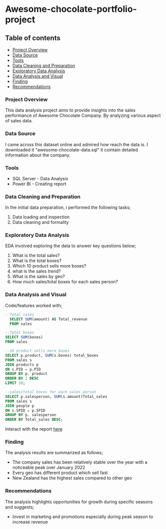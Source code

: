 # Awesome-chocolate-portfolio-project

## Table of contents

- [Project Overview](#project-overview)
- [Data Source](#data-source)
- [Tools](#tools)
- [Data Cleaning and Preparation](#data-cleaning-and-preparation)
- [Exploratory Data Analysis](#exploratory-data-analysis)
- [Data Analysis and Visual](#data-analysis-and-visual)
- [Finding](#finding)
- [Recommendations](#recommendations)

### Project Overview

This data analysis project aims to provide insights into the sales performance of Awesome Chocolate Company. By analyzing various aspect of sales data.

### Data Source

I came across this dataset online and admired how reach the data is. I downloaded it "awesome-chocolate-data.sql" it cointain detailed information about the company.

### Tools

- SQL Server - Data Analysis
- Power BI - Creating report

### Data Cleaning and Preparation

In the initial data preparation, i performed the following tasks;
1. Data loading and inspection
2. Data cleaning and formality

### Exploratory Data Analysis

EDA involved exploring the data to answer key questions below;
1. What is the total sales?
2. What is the total boxes?
3. Which 10 product sells more boxes? 
4. what is the sales trend?
5. What is the sales by geo?
6. How much sales/total boxes for each sales person?

### Data Analysis and Visual

Code/features worked with;
```sql
--Total sales
  SELECT SUM(amount) AS Total_revenue
  FROM sales
```
```sql
--Total boxes
SELECT SUM(boxes)
FROM sales
```
``` sql 
--10 product sells more boxes
SELECT p.product, SUM(s.boxes) total_boxes
FROM sales s
JOIN products p
ON s.PID = p.PID
GROUP BY p. product
ORDER BY 2 DESC
LIMIT 10;
```
```sql
--sales/total boxes for each sales person
SELECT p.salesperson, SUM(s.amount)Total_sales
FROM sales s
JOIN people p
ON s.SPID = p.SPID
GROUP BY p. salesperson
ORDER BY Total_sales DESC;
```
Interact with the report [here](https://app.powerbi.com/groups/me/reports/382cf397-a524-47bd-bd88-3cf4383777ae/ReportSection?experience=power-bi)

### Finding

The analysis results are summarized as follows;
- The company sales has been relatively stable over the year with a noticeable peak over January 2022
- Every geo has different product which sell fast
- New Zealand has the highest sales compared to other geo
  
### Recommendations

The analysis highlights opportunities for growth during specific seasons and suggests;
- Invest in marketing and promotions especially during peak season to increase revenue
